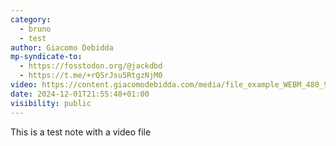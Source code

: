 ```yaml
---
category:
  - bruno
  - test
author: Giacomo Debidda
mp-syndicate-to:
  - https://fosstodon.org/@jackdbd
  - https://t.me/+rQSrJsu5RtgzNjM0
video: https://content.giacomodebidda.com/media/file_example_WEBM_480_900KB.webm
date: 2024-12-01T21:55:48+01:00
visibility: public
---
```


This is a test note with a video file